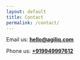 ```yaml
---
layout: default
title: Contact
permalink: /contact/
---
```


Email us: <strong><a href="mailto:hello@agiliq.com">hello@agiliq.com</a></strong>

Phone us: <strong><a href="tel:+919949997612">+919949997612</a></strong>

